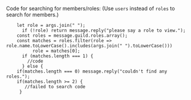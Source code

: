 Code for searching for members/roles:
(Use `users` instead of `roles` to search for members.)
```.
    let role = args.join(" ");
	  if (!role) return message.reply("please say a role to view.");
    const roles = message.guild.roles.array();
    const matches = roles.filter(role => role.name.toLowerCase().includes(args.join(" ").toLowerCase())) 
          role = matches[0];
	  if (matches.length === 1) {
        //code
      } else {
    if(matches.length === 0) message.reply("couldn't find any roles.");
    if(matches.length >= 2) {
       //failed to search code
	 }
